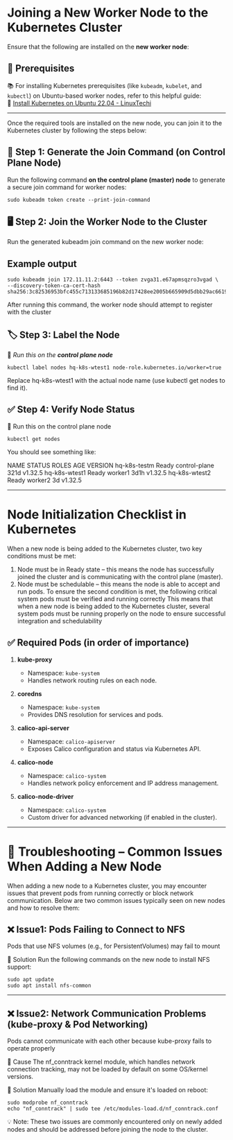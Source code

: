 # Joining a New Worker Node to the Kubernetes Cluster

Ensure that the following are installed on the **new worker node**:

## 📌 Prerequisites

📚 For installing Kubernetes prerequisites (like `kubeadm`, `kubelet`, and `kubectl`) on Ubuntu-based worker nodes, refer to this helpful guide:  
🔗 [Install Kubernetes on Ubuntu 22.04 - LinuxTechi](https://www.linuxtechi.com/install-kubernetes-on-ubuntu-22-04/)

---

Once the required tools are installed on the new node, you can join it to the Kubernetes cluster by following the steps below:

## 🚀 Step 1: Generate the Join Command (on Control Plane Node)

Run the following command **on the control plane (master) node** to generate a secure join command for worker nodes:

```
sudo kubeadm token create --print-join-command
```


## 🖥️ Step 2: Join the Worker Node to the Cluster
Run the generated kubeadm join command on the new worker node:

##  Example output

```
sudo kubeadm join 172.11.11.2:6443 --token zvga31.e67apmsqzro3vgad \
--discovery-token-ca-cert-hash sha256:3c82536953bfc455c713133685196b82d17428ee2005b665909d5dbb29ac6619
```

After running this command, the worker node should attempt to register with the cluster


## 🏷️ Step 3: Label the Node  
📍 _Run this on the **control plane node**_

```
kubectl label nodes hq-k8s-wtest1 node-role.kubernetes.io/worker=true
```

Replace hq-k8s-wtest1 with the actual node name (use kubectl get nodes to find it).

## ✅ Step 4: Verify Node Status
📍 Run this on the control plane node

```
kubectl get nodes
```

You should see something like:

NAME            STATUS   ROLES           AGE    VERSION
hq-k8s-testm    Ready    control-plane   321d   v1.32.5
hq-k8s-wtest1   Ready    worker1         3d1h   v1.32.5
hq-k8s-wtest2   Ready    worker2         3d     v1.32.5


-----------------------------------------------------------------

# Node Initialization Checklist in Kubernetes
When a new node is being added to the Kubernetes cluster, two key conditions must be met:
1. Node must be in Ready state – this means the node has successfully joined the cluster and is communicating with the control plane (master).
2. Node must be schedulable – this means the node is able to accept and run pods.
To ensure the second condition is met, the following critical system pods must be verified and running correctly
This means that when a new node is being added to the Kubernetes cluster, several system pods must be running properly on the node to ensure successful integration and schedulability

## ✅ Required Pods (in order of importance)

1. **kube-proxy**  
   - Namespace: `kube-system`  
   - Handles network routing rules on each node.

2. **coredns**  
   - Namespace: `kube-system`  
   - Provides DNS resolution for services and pods.

3. **calico-api-server**  
   - Namespace: `calico-apiserver`  
   - Exposes Calico configuration and status via Kubernetes API.

4. **calico-node**  
   - Namespace: `calico-system`  
   - Handles network policy enforcement and IP address management.

5. **calico-node-driver**  
   - Namespace: `calico-system`  
   - Custom driver for advanced networking (if enabled in the cluster).

---

# 🧯 Troubleshooting – Common Issues When Adding a New Node
When adding a new node to a Kubernetes cluster, you may encounter issues that prevent pods from running correctly or block network communication. Below are two common issues typically seen on new nodes and how to resolve them:

## ❌ Issue1: Pods Failing to Connect to NFS
Pods that use NFS volumes (e.g., for PersistentVolumes) may fail to mount 

📌 Solution
Run the following commands on the new node to install NFS support:

```
sudo apt update
sudo apt install nfs-common
```

----

## ❌ Issue2: Network Communication Problems (kube-proxy & Pod Networking)

Pods cannot communicate with each other because kube-proxy fails to operate properly

📌 Cause
The nf_conntrack kernel module, which handles network connection tracking, may not be loaded by default on some OS/kernel versions.

📌 Solution
Manually load the module and ensure it's loaded on reboot:

```
sudo modprobe nf_conntrack
echo "nf_conntrack" | sudo tee /etc/modules-load.d/nf_conntrack.conf
```

💡 Note: These two issues are commonly encountered only on newly added nodes and should be addressed before joining the node to the cluster.


